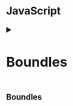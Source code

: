 <link rel="stylesheet" href="./css/styles.css">

# JavaScript

<details>
<summary style="font-size: 24px;"><h2>Boundles</h2></summary>
<br>
This is how you dropdown.
</details>

## Boundles